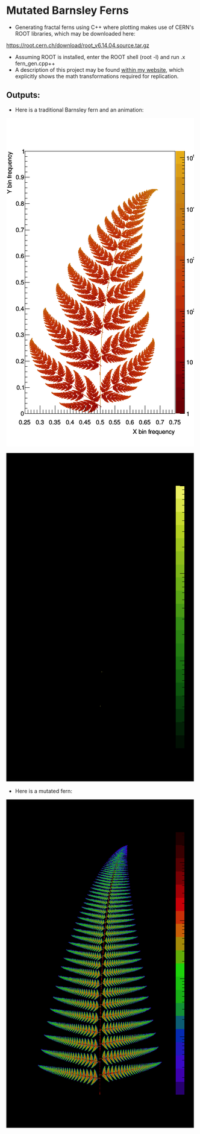 # Mutated Barnsley Ferns
* Generating fractal ferns using C++ where plotting makes use of CERN's ROOT libraries, which may be downloaded here:

https://root.cern.ch/download/root_v6.14.04.source.tar.gz

* Assuming ROOT is installed, enter the ROOT shell (root -l) and run .x fern_gen.cpp++
* A description of this project may be found <a href="https://freddyox.github.io/blog/fractal-fern/">within my website</a>, which explicitly shows the math transformations required for replication.

## Outputs:
* Here is a traditional Barnsley fern and an animation:

![B fern](ferns/fractal_fern_100_white.png)

![B fern gif](animation/fern.gif)

* Here is a mutated fern:

![Z fern](ferns/zfractal_fern_107.png)
